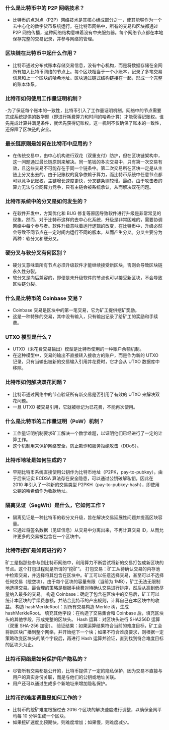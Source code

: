 
### 什么是比特币中的 P2P 网络技术？

- 比特币的点对点（P2P）网络技术是其核心组成部分之一，使其能够作为一个去中心化的数字货币系统运行。在比特币网络中，所有的交易和区块都通过 P2P 网络传播，这种网络结构意味着没有中央服务器。每个网络节点都在本地保存完整的交易记录，并参与网络的管理。
### 区块链在比特币中起什么作用？

- 比特币通过分布式账本存储交易信息，没有中心机构，而是将数据存储在全网所有加入比特币网络的节点上。每个区块相当于一个小账本，记录了多笔交易信息和上一个区块的哈希地址。区块通过链式结构链接在一起，形成一个完整的账本体系。
### 比特币如何使用工作量证明机制？

-为了保证每个账本的一致性，比特币引入了工作量证明机制。网络中的节点需要完成系统提供的数学题（即进行耗费算力和时间的哈希计算）才能获得记账权。谁先完成计算并满足条件，就优先获得记账权。这一机制不仅确保了账本的一致性，还保障了区块链的安全。

### 最长链原则是如何在比特币中应用的？

- 在传统交易中，由中心机构进行双花（双重支付）防护，但在区块链架构中，这一问题通过最长链原则来解决。同一笔钱的多次交易中，只有第一次交易有效，且这些交易不可能存在于同一个链条中。第二次交易所在区块一定是从主链上分叉出去的。由于记账权的竞争依赖于算力，而比特币系统中任意节点都可以竞争记账权，主链增长速度更快，分叉链条则较慢。最终，由于攻击者的算力无法与全网算力竞争，只有主链会被系统承认，从而解决双花问题。

### 比特币系统中的分叉是如何发生的？
- 在软件开发中，方案优化和 BUG 修复等原因导致软件进行升级是非常常见的现象。然而，对于比特币这样的去中心化系统，升级是非常困难的，需要协调网络中每个参与者。软件升级意味着运行逻辑的改变，在比特币中，升级必然会导致不同节点在一定时间内运行不同的版本，从而产生分叉。分叉主要分为两种：软分叉和硬分叉。

### 硬分叉与软分叉有何区别？

- 硬分叉意味着所有节点必须升级软件才能继续接受新区块，否则会导致区块链永久性分裂。
- 软分叉是向后兼容的，即便是未升级软件的节点也可以接受新区块，不会导致区块链分裂。

### 什么是比特币的 Coinbase 交易？

- Coinbase 交易是区块中的第一笔交易，它为矿工提供挖矿奖励。
- 这是一种特殊的交易，其中没有输入，只有输出记录了给矿工的奖励和手续费。

### UTXO 模型是什么？

- UTXO（未花费交易输出）模型是比特币使用的一种账户余额机制。
- 在这种模型中，交易的输出不直接转入接收方的账户，而是作为新的 UTXO 记录，只有当输出被新的交易输入引用并花费时，它才会从 UTXO 数据库中移除。

### 比特币如何解决双花问题？

- 比特币通过网络中的节点验证所有新交易是否引用了有效的 UTXO 来解决双花问题。
- 一旦 UTXO 被交易引用，它就被标记为已花费，不能再次使用。

### 什么是比特币的工作量证明（PoW）机制？

- 工作量证明机制要求矿工解决一个数学难题，以证明他们已经进行了一定的计算工作。
- 这个机制用来保护网络安全，防止欺诈和服务拒绝攻击（DDoS）。

### 比特币地址是如何生成的？

- 早期比特币系统直接使用公钥作为比特币地址（P2PK，pay-to-pubkey）。由于后来证实 ECDSA 算法存在安全隐患，可以通过公钥破解私钥，因此在 2010 年引入了一种新的交易类型 P2PKH（pay-to-pubkey-hash），即使用公钥的哈希值作为收款地址。
### 隔离见证（SegWit）是什么，它如何工作？

- 隔离见证是一种比特币的软分叉升级，旨在解决交易延展性问题并提高区块容量。
- 它通过将签名数据（见证信息）从交易中分离出来，不再计算交易 ID，从而允许更多的交易被包含在一个区块中。

### 比特币挖矿是如何进行的？
矿工是指那些参与到比特币网络中，利用算力不断尝试将新的交易打包成新区块的节点。这个打包过程就是所谓的“挖矿”。
打包交易：矿工从待确认交易的内存池中检索交易，并选择将其包含在区块中。矿工可以任意选择交易，甚至可以不选择任何交易（挖空块）。由于每个区块的容量有限（当前为 1MB），矿工无法无限制地选择交易。最合理的策略是根据手续费对待确认交易进行排序，然后从高到低尽量纳入最多的交易。
构造 Coinbase：确定了包含在区块中的交易后，矿工可以统计本区块的手续费总额，并结合比特币的产出规则，计算自己在本区块中的收益。
构造 hashMerkleRoot：对所有交易构造 Merkle 树，生成 hashMerkleRoot。
填充其他字段：在构造了交易集合和 Coinbase 后，填充区块头的其他字段，形成完整的区块头。
Hash 运算：对区块头进行 SHA256D 运算（双重 SHA-256 加密）。
验证结果：如果运算结果符合当前的难度目标，矿工会将新区块广播到整个网络，并开始挖下一个块；如果不符合难度要求，则根据一定策略改变区块头的某个字段后，再进行 Hash 运算并验证，直到找到符合难度目标的区块头为止。

### 比特币网络是如何保护用户隐私的？

- 尽管所有交易都是公开的，比特币提供了一定的隐私保护，因为交易不直接与用户的真实身份关联，而是与他们的公钥或地址关联。
- 用户还可以通过生成多个新地址来增加隐私保护。

### 比特币的难度调整是如何工作的？

- 比特币的挖矿难度根据过去 2016 个区块的解决速度进行调整，以确保全网平均每 10 分钟生成一个区块。
- 如果挖矿速度比预期快，则难度增加；如果慢，则难度减少。